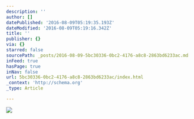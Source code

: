 ```yaml
---
description: ''
author: []
datePublished: '2016-08-09T05:19:35.193Z'
dateModified: '2016-08-09T05:19:16.342Z'
title: ''
publisher: {}
via: {}
starred: false
sourcePath: _posts/2016-08-09-5bc30336-0bc2-4176-a8c8-2863bd6233ac.md
inFeed: true
hasPage: true
inNav: false
url: 5bc30336-0bc2-4176-a8c8-2863bd6233ac/index.html
_context: 'http://schema.org'
_type: Article

---
```

![](https://the-grid-user-content.s3-us-west-2.amazonaws.com/19fc433d-46fd-48e4-8095-30c1a22141f9.png)